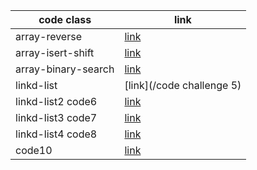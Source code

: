 




code class              | link
------------            | -------------
array-reverse           | [link](code1)
array-isert-shift       | [link](code2)
array-binary-search     | [link](code3)
linkd-list              | [link](/code challenge 5)
linkd-list2  code6      | [link](linkd-list/README.md)
linkd-list3  code7      | [link](linkd-list/README.md)
linkd-list4  code8      | [link](linkd-list/README.md)
code10                  | [link](C:\Users\STUDENT\401Java\data-structures-and-algorithms-\stakandqueue\app\src\main\java\stakandqueue\README.md)


